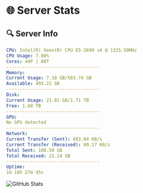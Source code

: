 # 🌐 Server Stats
## 🔍 Server Info
```yaml
CPU: Intel(R) Xeon(R) CPU E5-2699 v4 @ 1325.58MHz
CPU Usage: 7.00%
Cores: 44P | 88T
-----------------------------------
Memory:
Current Usage: 7.18 GB/503.74 GB
Available: 493.22 GB
-----------------------------------
Disk:
Current Usage: 21.81 GB/1.71 TB
Free: 1.60 TB
-----------------------------------
GPU:
No GPU detected
-----------------------------------
Network:
Current Transfer (Sent): 683.04 KB/s
Current Transfer (Received): 60.17 KB/s
Total Sent: 100.50 GB
Total Received: 22.24 GB
-----------------------------------
Uptime:
1d 18h 27m 45s
```
![GitHub Stats](https://img.shields.io/badge/Updated-2025-04-21_11:36:33-blue)